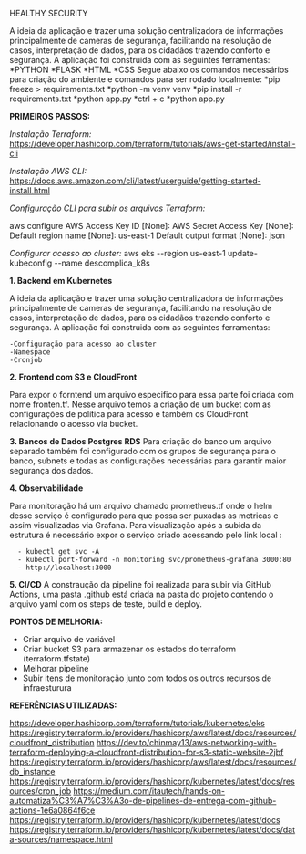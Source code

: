 HEALTHY SECURITY

A ideia da aplicação e trazer uma solução centralizadora de informações principalmente de cameras de segurança, facilitando na resolução de casos, interpretação de dados,
para os cidadãos trazendo conforto e segurança. 
A aplicação foi construida com as seguintes ferramentas: 
  *PYTHON
  *FLASK
  *HTML
  *CSS 
Segue abaixo os comandos necessários para criação do ambiente e comandos para ser rodado localmente:
  *pip freeze > requirements.txt
  *python -m venv venv
  *pip install -r requirements.txt
  *python app.py
  *ctrl + c
  *python app.py


  **PRIMEIROS PASSOS:** 

*Instalação Terraform:*
https://developer.hashicorp.com/terraform/tutorials/aws-get-started/install-cli 

*Instalação AWS CLI:*
https://docs.aws.amazon.com/cli/latest/userguide/getting-started-install.html

*Configuração CLI para subir os arquivos Terraform:* 

aws configure
AWS Access Key ID [None]: <sua-access-key-id>
AWS Secret Access Key [None]: <sua-secret-access-key>
Default region name [None]: us-east-1
Default output format [None]: json

*Configurar acesso ao cluster:* 
aws eks --region us-east-1 update-kubeconfig --name descomplica_k8s


**1. Backend em Kubernetes**

   A ideia da aplicação e trazer uma solução centralizadora de informações principalmente de cameras de segurança, facilitando na resolução de casos, interpretação de dados,
para os cidadãos trazendo conforto e segurança. 
A aplicação foi construida com as seguintes ferramentas:
   
    -Configuração para acesso ao cluster
    -Namespace 
    -Cronjob

**2. Frontend com S3 e CloudFront** 
 
   Para expor o forntend um arquivo especifico para essa parte foi criada com nome fronten.tf. Nesse arquivo temos a criação de um bucket com as configurações de política para acesso e também os CloudFront relacionando o acesso via bucket.  

**3. Bancos de Dados Postgres RDS**
   Para criação do banco um arquivo separado também foi configurado com os grupos de segurança para o banco, subnets e todas as configurações necessárias para garantir maior segurança dos dados.  

**4. Observabilidade**

   Para monitoração há um arquivo chamado prometheus.tf onde o helm desse serviço é configurado para que possa ser puxadas as metricas e assim visualizadas via Grafana. Para visualização após a subida da estrutura é necessário expor o serviço criado acessando pelo link local :
   
      - kubectl get svc -A
      - kubectl port-forward -n monitoring svc/prometheus-grafana 3000:80
      - http://localhost:3000 
  
**5. CI/CD**
    A constraução da pipeline foi realizada para subir via GitHub Actions, uma pasta .github está criada na pasta do projeto contendo o arquivo yaml com os steps de teste, build e deploy.  

**PONTOS DE MELHORIA:**
 - Criar arquivo de variável
 - Criar bucket S3 para armazenar os estados do terraform (terraform.tfstate)
 - Melhorar pipeline
 - Subir itens de monitoração junto com todos os outros recursos de infraesturura

**REFERÊNCIAS UTILIZADAS:**

https://developer.hashicorp.com/terraform/tutorials/kubernetes/eks
https://registry.terraform.io/providers/hashicorp/aws/latest/docs/resources/cloudfront_distribution
https://dev.to/chinmay13/aws-networking-with-terraform-deploying-a-cloudfront-distribution-for-s3-static-website-2jbf
https://registry.terraform.io/providers/hashicorp/aws/latest/docs/resources/db_instance
https://registry.terraform.io/providers/hashicorp/kubernetes/latest/docs/resources/cron_job
https://medium.com/itautech/hands-on-automatiza%C3%A7%C3%A3o-de-pipelines-de-entrega-com-github-actions-1e6a0864f6ce
https://registry.terraform.io/providers/hashicorp/kubernetes/latest/docs
https://registry.terraform.io/providers/hashicorp/kubernetes/latest/docs/data-sources/namespace.html 

